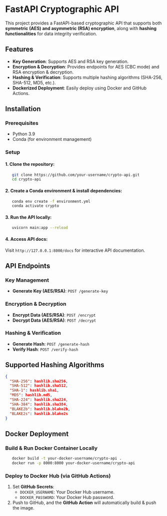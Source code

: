# FastAPI Cryptographic API

This project provides a FastAPI-based cryptographic API that supports both **symmetric (AES) and asymmetric (RSA) encryption**, along with **hashing functionalities** for data integrity verification.

## Features
- **Key Generation**: Supports AES and RSA key generation.
- **Encryption & Decryption**: Provides endpoints for AES (CBC mode) and RSA encryption & decryption.
- **Hashing & Verification**: Supports multiple hashing algorithms (SHA-256, SHA-512, MD5, etc.).
- **Dockerized Deployment**: Easily deploy using Docker and GitHub Actions.

## Installation

### Prerequisites
- Python 3.9
- Conda (for environment management)

### Setup
#### 1. Clone the repository:
```sh
   git clone https://github.com/your-username/crypto-api.git
   cd crypto-api
```

#### 2. Create a Conda environment & install dependencies:
```sh
   conda env create -f environment.yml
   conda activate crypto
```

#### 3. Run the API locally:
```sh
   uvicorn main:app --reload
```

#### 4. Access API docs:
Visit `http://127.0.0.1:8000/docs` for interactive API documentation.

## API Endpoints

### **Key Management**
- **Generate Key (AES/RSA)**: `POST /generate-key`

### **Encryption & Decryption**
- **Encrypt Data (AES/RSA)**: `POST /encrypt`
- **Decrypt Data (AES/RSA)**: `POST /decrypt`

### **Hashing & Verification**
- **Generate Hash**: `POST /generate-hash`
- **Verify Hash**: `POST /verify-hash`

## Supported Hashing Algorithms
```json
{
  "SHA-256": hashlib.sha256,
  "SHA-512": hashlib.sha512,
  "SHA-1": hashlib.sha1,
  "MD5": hashlib.md5,
  "SHA-224": hashlib.sha224,
  "SHA-384": hashlib.sha384,
  "BLAKE2b": hashlib.blake2b,
  "BLAKE2s": hashlib.blake2s
}
```

## Docker Deployment

### **Build & Run Docker Container Locally**
```sh
   docker build -t your-docker-username/crypto-api .
   docker run -p 8000:8000 your-docker-username/crypto-api
```

### **Deploy to Docker Hub (via GitHub Actions)**
1. Set **GitHub Secrets**:
   - `DOCKER_USERNAME`: Your Docker Hub username.
   - `DOCKER_PASSWORD`: Your Docker Hub password.
2. Push to GitHub, and the **GitHub Action** will automatically build & push the image.


